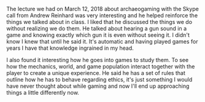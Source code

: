 The lecture we had on March 12, 2018 about archaeogaming with the Skype call from Andrew Reinhard was very interesting and he helped reinforce the things we talked about in class. I liked that he discussed the things we do without realizing we do them. He talked about hearing a gun sound in a game and knowing exactly which gun it is even without seeing it. I didn't know I knew that until he said it. It's automatic and having played games for years I have that knowledge ingrained in my head. 

I also found it interesting how he goes into games to study them. To see how the mechanics, world, and game population interact together with the player to create a unique experience. He said he has a set of rules that outline how he has to behave regarding ethics, it's just something I would have never thought about while gaming and now I'll end up approaching things a little differently now.
